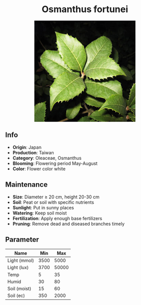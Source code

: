 <h1 align='center'>Osmanthus fortunei</h1>
<p align="center">
    <img 
        align='center'
        width='320'
        src="../images/osmanthus fortunei.png" 
        alt='Osmanthus fortunei' />
</p>

## Info

 - **Origin**: Japan
 - **Production**: Taiwan
 - **Category**: Oleaceae, Osmanthus
 - **Blooming**: Flowering period May-August
 - **Color**: Flower color white

## Maintenance

 - **Size**: Diameter ≥ 20 cm, height 20-30 cm
 - **Soil**: Peat or soil with specific nutrients
 - **Sunlight**: Put in sunny places
 - **Watering**: Keep soil moist
 - **Fertilization**: Apply enough base fertilizers
 - **Pruning**: Remove dead and diseased branches timely

## Parameter

| Name         | Min  | Max   |
|--------------|------|-------|
| Light (mmol) | 3500 | 5000  |
| Light (lux)  | 3700 | 50000 |
| Temp         | 5    | 35    |
| Humid        | 30   | 80    |
| Soil (moist) | 15   | 60    |
| Soil (ec)    | 350  | 2000  |